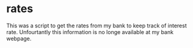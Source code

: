 # rates
This was a script to get the rates from my bank to keep track of interest rate.
Unfourtantly this information is no longe available at my bank webpage.

